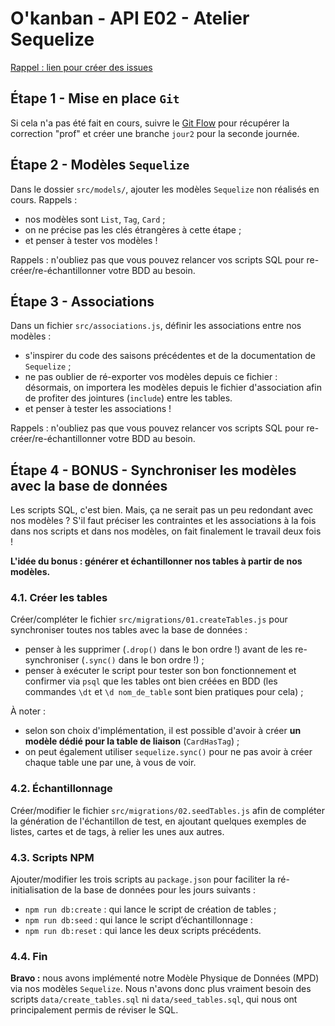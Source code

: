 # O'kanban - API E02 - Atelier Sequelize

[Rappel : lien pour créer des issues](https://github.com/O-clock-Pavlova/Soutien-ateliers/issues)

## Étape 1 - Mise en place `Git`

Si cela n'a pas été fait en cours, suivre le [Git Flow](../resources/gitflow.md) pour récupérer la correction "prof" et créer une branche `jour2` pour la seconde journée.


## Étape 2 - Modèles `Sequelize`

Dans le dossier `src/models/`, ajouter les modèles `Sequelize` non réalisés en cours. Rappels : 
- nos modèles sont `List`, `Tag`, `Card` ;
- on ne précise pas les clés étrangères à cette étape ;
- et penser à tester vos modèles !

Rappels : n'oubliez pas que vous pouvez relancer vos scripts SQL pour re-créer/re-échantillonner votre BDD au besoin.

## Étape 3 - Associations

Dans un fichier `src/associations.js`, définir les associations entre nos modèles : 
- s'inspirer du code des saisons précédentes et de la documentation de `Sequelize` ;
- ne pas oublier de ré-exporter vos modèles depuis ce fichier : désormais, on importera les modèles depuis le fichier d'association afin de profiter des jointures (`include`) entre les tables.
- et penser à tester les associations !

Rappels : n'oubliez pas que vous pouvez relancer vos scripts SQL pour re-créer/re-échantillonner votre BDD au besoin.

## Étape 4 - BONUS - Synchroniser les modèles avec la base de données

Les scripts SQL, c'est bien. Mais, ça ne serait pas un peu redondant avec nos modèles ? S'il faut préciser les contraintes et les associations à la fois dans nos scripts et dans nos modèles, on fait finalement le travail deux fois !

**L'idée du bonus : générer et échantillonner nos tables à partir de nos modèles.**

### 4.1. Créer les tables

Créer/compléter le fichier `src/migrations/01.createTables.js` pour synchroniser toutes nos tables avec la base de données :
- penser à les supprimer (`.drop()` dans le bon ordre !) avant de les re-synchroniser (`.sync()` dans le bon ordre !) ;
- penser à exécuter le script pour tester son bon fonctionnement et confirmer via `psql` que les tables ont bien créées en BDD (les commandes `\dt` et `\d nom_de_table` sont bien pratiques pour cela) ; 

À noter :
- selon son choix d'implémentation, il est possible d'avoir à créer **un modèle dédié pour la table de liaison** (`CardHasTag`) ;
- on peut également utiliser `sequelize.sync()` pour ne pas avoir à créer chaque table une par une, à vous de voir.

### 4.2. Échantillonnage

Créer/modifier le fichier `src/migrations/02.seedTables.js` afin de compléter la génération de l'échantillon de test, en ajoutant quelques exemples de listes, cartes et de tags, à relier les unes aux autres.

### 4.3. Scripts NPM

Ajouter/modifier les trois scripts au `package.json` pour faciliter la ré-initialisation de la base de données pour les jours suivants :
- `npm run db:create` : qui lance le script de création de tables ;
- `npm run db:seed` : qui lance le script d’échantillonnage :
- `npm run db:reset` : qui lance les deux scripts précédents.

### 4.4. Fin

**Bravo :** nous avons implémenté notre Modèle Physique de Données (MPD) via nos modèles `Sequelize`. Nous n'avons donc plus vraiment besoin des scripts `data/create_tables.sql` ni `data/seed_tables.sql`, qui nous ont principalement permis de réviser le SQL.
